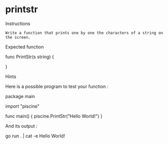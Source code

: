 # printstr

Instructions

    Write a function that prints one by one the characters of a string on the screen.

Expected function

func PrintStr(s string) {

}

Hints

Here is a possible program to test your function :

package main

import "piscine"

func main() {
piscine.PrintStr("Hello World!")
}

And its output :

go run . | cat -e
Hello World!
